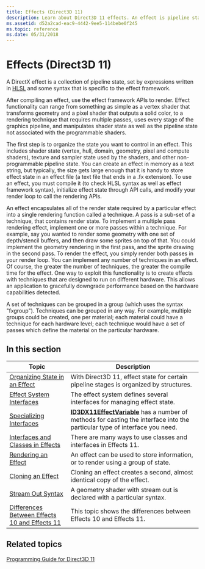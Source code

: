 ```yaml
---
title: Effects (Direct3D 11)
description: Learn about Direct3D 11 effects. An effect is pipeline state, set by expressions written in HLSL and some syntax that is specific to the effect framework.
ms.assetid: d52a2cad-eac9-4442-9ee5-114bebe0f245
ms.topic: reference
ms.date: 05/31/2018
---
```


# Effects (Direct3D 11)

A DirectX effect is a collection of pipeline state, set by expressions written in [HLSL](/windows/desktop/direct3dhlsl/dx-graphics-hlsl-reference) and some syntax that is specific to the effect framework.

After compiling an effect, use the effect framework APIs to render. Effect functionality can range from something as simple as a vertex shader that transforms geometry and a pixel shader that outputs a solid color, to a rendering technique that requires multiple passes, uses every stage of the graphics pipeline, and manipulates shader state as well as the pipeline state not associated with the programmable shaders.

The first step is to organize the state you want to control in an effect. This includes shader state (vertex, hull, domain, geometry, pixel and compute shaders), texture and sampler state used by the shaders, and other non-programmable pipeline state. You can create an effect in memory as a text string, but typically, the size gets large enough that it is handy to store effect state in an effect file (a text file that ends in a .fx extension). To use an effect, you must compile it (to check HLSL syntax as well as effect framework syntax), initialize effect state through API calls, and modify your render loop to call the rendering APIs.

An effect encapsulates all of the render state required by a particular effect into a single rendering function called a technique. A pass is a sub-set of a technique, that contains render state. To implement a multiple pass rendering effect, implement one or more passes within a technique. For example, say you wanted to render some geometry with one set of depth/stencil buffers, and then draw some sprites on top of that. You could implement the geometry rendering in the first pass, and the sprite drawing in the second pass. To render the effect, you simply render both passes in your render loop. You can implement any number of techniques in an effect. Of course, the greater the number of techniques, the greater the compile time for the effect. One way to exploit this functionality is to create effects with techniques that are designed to run on different hardware. This allows an application to gracefully downgrade performance based on the hardware capabilities detected.

A set of techniques can be grouped in a group (which uses the syntax "fxgroup"). Techniques can be grouped in any way. For example, multiple groups could be created, one per material; each material could have a technique for each hardware level; each technique would have a set of passes which define the material on the particular hardware.

## In this section



| Topic                                                                                                                | Description                                                                                                                                                         |
|----------------------------------------------------------------------------------------------------------------------|---------------------------------------------------------------------------------------------------------------------------------------------------------------------|
| [Organizing State in an Effect](d3d11-graphics-programming-guide-effects-organize.md)<br/>                    | With Direct3D 11, effect state for certain pipeline stages is organized by structures.<br/>                                                                   |
| [Effect System Interfaces](d3d11-graphics-programming-guide-effects-interfaces.md)<br/>                       | The effect system defines several interfaces for managing effect state.<br/>                                                                                  |
| [Specializing Interfaces](d3d11-graphics-reference-effect-specializing.md)<br/>                               | [**ID3DX11EffectVariable**](id3dx11effectvariable.md) has a number of methods for casting the interface into the particular type of interface you need.<br/> |
| [Interfaces and Classes in Effects](d3d11-graphics-programming-guide-effects-interfaces-and-classes.md)<br/>  | There are many ways to use classes and interfaces in Effects 11.<br/>                                                                                         |
| [Rendering an Effect](d3d11-graphics-programming-guide-effects-render.md)<br/>                                | An effect can be used to store information, or to render using a group of state.<br/>                                                                         |
| [Cloning an Effect](d3d11-graphics-programming-guide-effects-cloning.md)<br/>                                 | Cloning an effect creates a second, almost identical copy of the effect.<br/>                                                                                 |
| [Stream Out Syntax](d3d11-graphics-reference-effect-streamout.md)<br/>                                        | A geometry shader with stream out is declared with a particular syntax.<br/>                                                                                  |
| [Differences Between Effects 10 and Effects 11](d3d11-graphics-programming-guide-effects-differences.md)<br/> | This topic shows the differences between Effects 10 and Effects 11.<br/>                                                                                      |



 

## Related topics

<dl> <dt>

[Programming Guide for Direct3D 11](dx-graphics-overviews.md)
</dt> </dl>

 

